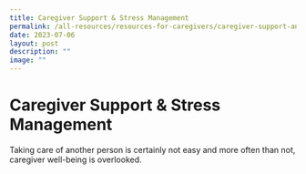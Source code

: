 ```yaml
---
title: Caregiver Support & Stress Management
permalink: /all-resources/resources-for-caregivers/caregiver-support-and-stress-management/
date: 2023-07-06
layout: post
description: ""
image: ""
---
```

# Caregiver Support & Stress Management
Taking care of another person is certainly not easy and more often than not, caregiver well-being is overlooked.